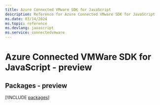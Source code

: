 ```yaml
---
title: Azure Connected VMware SDK for JavaScript
description: Reference for Azure Connected VMware SDK for JavaScript
ms.date: 03/14/2024
ms.topic: reference
ms.devlang: javascript
ms.service: connectedvmware
---
```

# Azure Connected VMWare SDK for JavaScript - preview
## Packages - preview
[!INCLUDE [packages](connected-vmware-index.md)]